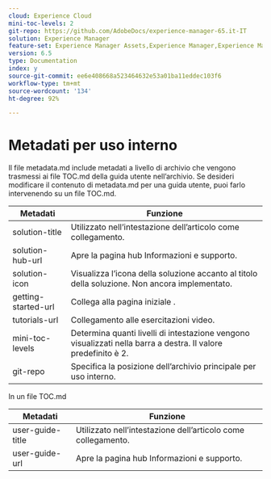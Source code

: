 ```yaml
---
cloud: Experience Cloud
mini-toc-levels: 2
git-repo: https://github.com/AdobeDocs/experience-manager-65.it-IT
solution: Experience Manager
feature-set: Experience Manager Assets,Experience Manager,Experience Manager Sites, Experience Manager Forms
version: 6.5
type: Documentation
index: y
source-git-commit: ee6e408668a523464632e53a01ba11eddec103f6
workflow-type: tm+mt
source-wordcount: '134'
ht-degree: 92%

---
```



# Metadati per uso interno

Il file metadata.md include metadati a livello di archivio che vengono trasmessi ai file TOC.md della guida utente nell’archivio. Se desideri modificare il contenuto di metadata.md per una guida utente, puoi farlo intervenendo su un file TOC.md.

| Metadati | Funzione |
|--- |--- |
| solution-title | Utilizzato nell’intestazione dell’articolo come collegamento. |
| solution-hub-url | Apre la pagina hub Informazioni e supporto. |
| solution-icon | Visualizza l’icona della soluzione accanto al titolo della soluzione. Non ancora implementato. |
| getting-started-url | Collega alla pagina iniziale . |
| tutorials-url | Collegamento alle esercitazioni video. |
| mini-toc-levels | Determina quanti livelli di intestazione vengono visualizzati nella barra a destra. Il valore predefinito è 2. |
| git-repo | Specifica la posizione dell’archivio principale per uso interno. |

In un file TOC.md

| Metadati | Funzione |
|--- |--- |
| user-guide-title | Utilizzato nell’intestazione dell’articolo come collegamento. |
| user-guide-url | Apre la pagina hub Informazioni e supporto. |
